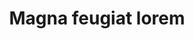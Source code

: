 ---
title: Magna feugiat lorem
tagline: Nunc blandit nisi ligula magna sodales lectus elementum non. Integer id venenatis velit.
imageFull: images/fulls/01.jpg
imageThumb: images/thumbs/01.jpg
---